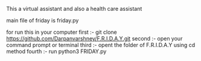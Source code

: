 This a virtual assistant and also a health care assistant

main file of friday is friday.py 

for run this in your computer
first :- git clone https://github.com/Darpanvarshney/F.R.I.D.A.Y.git
second :- open your command prompt or terminal 
third :- opent the folder of F.R.I.D.A.Y using cd method
fourth :- run python3 FRIDAY.py
